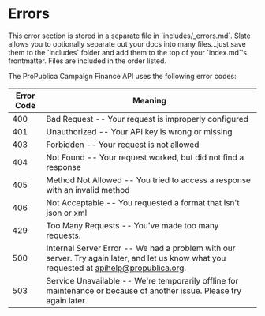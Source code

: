 # Errors

<aside class="notice">This error section is stored in a separate file in `includes/_errors.md`. Slate allows you to optionally separate out your docs into many files...just save them to the `includes` folder and add them to the top of your `index.md`'s frontmatter. Files are included in the order listed.</aside>

The ProPublica Campaign Finance API uses the following error codes:


Error Code | Meaning
---------- | -------
400 | Bad Request -- Your request is improperly configured
401 | Unauthorized -- Your API key is wrong or missing
403 | Forbidden -- Your request is not allowed
404 | Not Found -- Your request worked, but did not find a response
405 | Method Not Allowed -- You tried to access a response with an invalid method
406 | Not Acceptable -- You requested a format that isn't json or xml
429 | Too Many Requests -- You've made too many requests.
500 | Internal Server Error -- We had a problem with our server. Try again later, and let us know what you requested at apihelp@propublica.org.
503 | Service Unavailable -- We're temporarily offline for maintenance or because of another issue. Please try again later.
